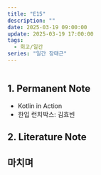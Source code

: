```yaml
---
title: "E15"
description: ""
date: 2025-03-19 09:00:00
update: 2025-03-19 17:00:00
tags:
  - 회고/일간
series: "일간 장태근" 
---
```


![]()

## 1. Permanent Note

- Kotlin in Action
- 한입 런치박스: 김효빈

## 2. Literature Note

## 마치며 

